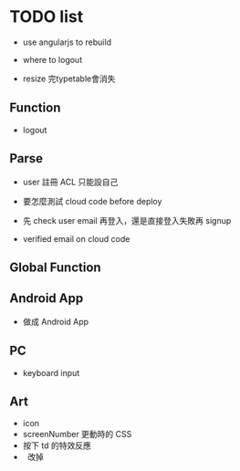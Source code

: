 # TODO list

- use angularjs to rebuild

- where to logout

- resize 完typetable會消失

## Function

- logout


## Parse

- user 註冊 ACL 只能設自己

- 要怎麼測試 cloud code before deploy

- 先 check user email 再登入，還是直接登入失敗再 signup

- verified email on cloud code

## Global Function


## Android App

- 做成 Android App

## PC

- keyboard input

## Art

- icon
- screenNumber 更動時的 CSS
- 按下 td 的特效反應
- &nbsp; 改掉
